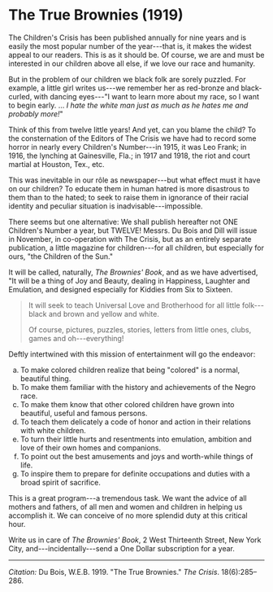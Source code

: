 <!--
title:   The True Brownies
author:  Du Bois, W.E.B.
journal: The Crisis
year:    1919
volume:  18
issue:   6
pages:   285-286
-->

# The True Brownies (1919)

The Children's <span class = "small-caps"> Crisis</span> has been published annually for nine years and is easily the most popular number of the year---that is, it makes the widest appeal to our readers. This is as it should be. Of course, we are and must be interested in our children above all else, if we love our race and humanity.

But in the problem of our children we black folk are sorely puzzled. For example, a little girl writes us---we remember her as red-bronze and black-curled, with dancing eyes---"I want to learn more about my race, so I want to begin early. … *I hate the white man just as much as he hates me and probably more!*"

Think of this from twelve little years! And yet, can you blame the child? To the consternation of the Editors of <span class = "small-caps">The Crisis</span> we have had to record some horror in nearly every Children's Number---in 1915, it was Leo Frank; in 1916, the lynching at Gainesville, Fla.; in 1917 and 1918, the riot and court martial at Houston, Tex., etc.

This was inevitable in our rôle as newspaper---but what effect must it have on our children? To educate them in human hatred is more disastrous to them than to the hated; to seek to raise them in ignorance of their racial identity and peculiar situation is inadvisable---impossible.

There seems but one alternative: We shall publish hereafter not ONE Children's Number a year, but TWELVE! Messrs. Du Bois and Dill will issue in November, in co-operation with <span class = "small-caps">The Crisis</span>, but as an entirely separate publication, a little magazine for children---for all children, but especially for ours, "the Children of the Sun."

It will be called, naturally, *The Brownies' Book*, and as we have advertised, "It will be a thing of Joy and Beauty, dealing in Happiness, Laughter and Emulation, and designed especially for Kiddies from Six to Sixteen.

> It will seek to teach Universal Love and Brotherhood for all little folk---black and brown and yellow and white.  <p> Of course, pictures, puzzles, stories, letters from little ones, clubs, games and oh---everything!

Deftly intertwined with this mission of entertainment will go the endeavor:
<ol type="a">
<li> To make colored children realize that being "colored" is a normal, beautiful thing.  
<li>   To make them familiar with the history and achievements of the Negro race.  
<li>   To make them know that other colored children have grown into beautiful, useful and famous persons.  
<li>  To teach them delicately a code of honor and action in their relations with white children.  
<li>  To turn their little hurts and resentments into emulation, ambition and love of their own homes and companions.  
<li> To point out the best amusements and joys and worth-while things of life.  
<li>  To inspire them to prepare for definite occupations and duties with a broad spirit of sacrifice.  
</ol>

This is a great program---a tremendous task. We want the advice of all mothers and fathers, of all men and women and children in helping us accomplish it. We can conceive of no more splendid duty at this critical hour.

Write us in care of *The Brownies' Book*, 2 West Thirteenth Street, New York City, and---incidentally---send a One Dollar subscription for a year.

________________
*Citation:* Du Bois, W.E.B. 1919. "The True Brownies." *The Crisis*. 18(6):285&ndash;286.